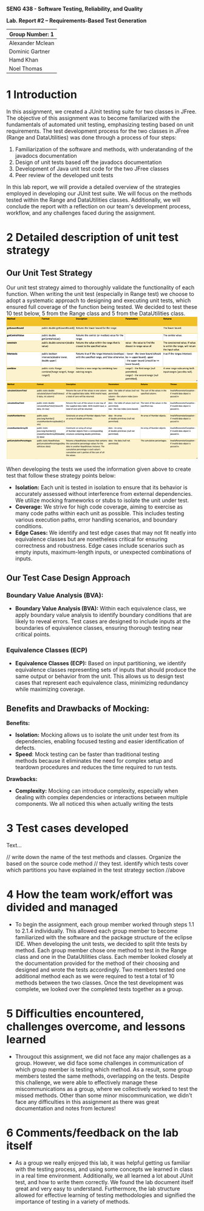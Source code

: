 **SENG 438 - Software Testing, Reliability, and Quality**

**Lab. Report \#2 – Requirements-Based Test Generation**


| Group Number: 1      |
|-----------------|
| Alexander Mclean                |   
| Dominic Gartner              |   
| Hamd Khan               |   
| Noel Thomas                |   

# 1 Introduction

In this assignment, we created a JUnit testing suite for two classes in JFree. The objective of this assignment was to become familiarized with the  fundamentals of automated unit testing, emphasizing testing based on unit requirements. The test development process for the two classes in JFree (Range and DataUtilities) was done through a process of four steps:
  1. Familiarization of the software and methods, with underatanding of the javadocs documentation
  2. Design of unit tests based off the javadocs documentation
  3. Development of Java unit test code for the two JFree classes
  4. Peer review of the developed unit tests

In this lab report, we will provide a detailed overview of the strategies employed in developing our JUnit test suite. We will focus on the methods tested within the Range and DataUtilities classes. Additionally, we will conclude the report with a reflection on our team's development process, workflow, and any challenges faced during the assignment.

# 2 Detailed description of unit test strategy

## Our Unit Test Strategy

Our unit test strategy aimed to thoroughly validate the functionality of each function. When writing the unit test (especially in Range test) we choose to adopt a systematic approach to designing and executing unit tests, which ensured full coverage of the function being tested. We decided to test these 10 test below, 5 from the Range class and 5 from the DataUtilities class.
![Alt text](/media/Range.png)
![Alt text](/media/DataU.png)

When developing the tests we used the information given above to create test that follow these strategy points below:
- **Isolation:** Each unit is tested in isolation to ensure that its behavior is accurately assessed without interference from external dependencies. We utilize mocking frameworks or stubs to isolate the unit under test.
- **Coverage:** We strive for high code coverage, aiming to exercise as many code paths within each unit as possible. This includes testing various execution paths, error handling scenarios, and boundary conditions.
- **Edge Cases:** We identify and test edge cases that may not fit neatly into equivalence classes but are nonetheless critical for ensuring correctness and robustness. Edge cases include scenarios such as empty inputs, maximum-length inputs, or unexpected combinations of inputs.

## **Our Test Case Design Approach**

### **Boundary Value Analysis (BVA):**

- **Boundary Value Analysis (BVA):** Within each equivalence class, we apply boundary value analysis to identify boundary conditions that are likely to reveal errors. Test cases are designed to include inputs at the boundaries of equivalence classes, ensuring thorough testing near critical points.

### **Equivalence Classes (ECP)**

- **Equivalence Classes (ECP):** Based on input partitioning, we identify equivalence classes representing sets of inputs that should produce the same output or behavior from the unit. This allows us to design test cases that represent each equivalence class, minimizing redundancy while maximizing coverage.

## **Benefits and Drawbacks of Mocking:**

**Benefits:**

- **Isolation:** Mocking allows us to isolate the unit under test from its dependencies, enabling focused testing and easier identification of defects.
- **Speed**: Mock testing can be faster than traditional testing methods because it eliminates the need for complex setup and teardown procedures and reduces the time required to run tests.

**Drawbacks:**

- **Complexity:** Mocking can introduce complexity, especially when dealing with complex dependencies or interactions between multiple components. We all noticed this when actually writing the tests

# 3 Test cases developed

Text…

// write down the name of the test methods and classes. Organize the based on
the source code method // they test. identify which tests cover which partitions
you have explained in the test strategy section //above

# 4 How the team work/effort was divided and managed
- To begin the assignment, each group member worked through steps 1.1 to 2.1.4 individually. This allowed each group member to become familiarized with the software and the package structure of the eclipse IDE. When developing the unit tests, we decided to split thte tests by method. Each group member chose one method to test in the Range class and one in the DataUtilities class. Each member looked closely at the documentation provided for the method of their choosing and designed and wrote the tests accordingly. Two members tested one additional method each as we were required to test a total of 10 methods between the two classes. Once the test development was complete, we looked over the completed tests together as a group.

# 5 Difficulties encountered, challenges overcome, and lessons learned
- Througout this assignment, we did not face any major challenges as a group. However, we did face some challenges in communication of which group member is testing which method. As a result, some group members tested the same methods, overlapping on the tests. Despite this challenge, we were able to effectively manage these miscommunications as a group, where we collectively worked to test the missed methods. Other than some minor miscommunication, we didn't face any difficulties in this assignment as there was great documentation and notes from lectures!

# 6 Comments/feedback on the lab itself

- As a group we really enjoyed this lab, it was helpful getting us familiar with the testing process, and using some concepts we learned in class in a real time environment. Additionally, we all learned a lot about JUnit test, and how to write them correctly. We found the lab document itself great and very easy to understand. Furthermore, the lab structure allowed for effective learning of testing methodologies and signified the importance of testing in a variety of methods. 
